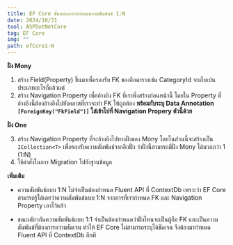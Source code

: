 ```yaml
---
title: EF Core ขั้นตอนการกำหนดความสัมพันธ์ 1:N
date: 2024/10/31
tool: ASPDotNetCore
tag: EF Core
img: ""
path: efCore1-N
---
```


**ฝั่ง Mony**
1. สร้าง Field(Property) ขึ้นมาเพื่อรองรับ FK ของอีกตารางเช่น CategoryId จะเก็บเปนประเภทอะไรก็แล้วแต่
2. สร้าง Navigation Property เพื่ออ้างอิง FK ที่เราพึ่งสร้างก่อนหน้านี้ โดยใน Property ที่อ้างอิงนี้ต้องอ้างอิงไปยังคลาสที่เราจะทำ FK ให้ถูกต้อง **พร้อมกับระบุ Data Annotation `[ForeignKey("FkField")]` ใส่เข้าไปที่ Navigation Propery ตัวนี้ด้วย**

**ฝั่ง One**

3. สร้าง Navigation Property ที่จะอ้างอิงไปทางฝั่งของ Mony โดยในส่วนนี้จะสร้างเป็น `ICollection<T>` เพื่อรองรับความสัมพันธ์จากอีกฝั่ง ว่าฝั่งนี้สามารถมีฝั่ง Mony ได้มวกกว่า 1 (1:N)
4. ใช้คำสั่งในการ Migration ไปยังฐานข้อมูล

**เพิ่มเติม**
- ความสัมพันธ์แบบ 1:N ไม่จำเป็นต้องกำหนด Fluent API ที่ ContextDb เพราะว่า EF Core สามารถรู้ได้เลยว่าความสัมพันธ์แบบ 1:N จากการที่เรากำหนด FK และ Navigation Property เอาไว้แล้ว

- ขณะเดัยวกันความสัมพันธ์แบบ 1:1 จำเป็นต้องกำหนดว่าฝั่งไหนจะเป็นผู้ถือ FK และเป็นความสัมพันธ์ที่ต้องการความชัดเจน ทำให้ EF Core ไม่สามารถระบุได้ชัดเจน จึงต้องมากำหนด Fluent API ที่ ContextDb อีกที
